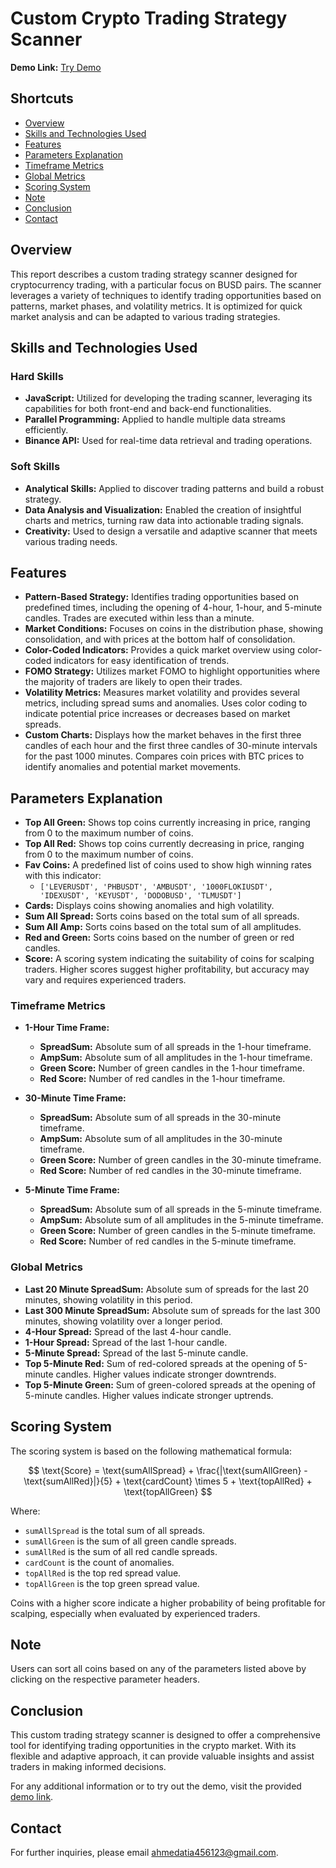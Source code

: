 # Custom Crypto Trading Strategy Scanner

**Demo Link:** [Try Demo](https://coincove.blogspot.com/p/static.html)

## Shortcuts
- [Overview](#overview)
- [Skills and Technologies Used](#skills-and-technologies-used)
- [Features](#features)
- [Parameters Explanation](#parameters-explanation)
- [Timeframe Metrics](#timeframe-metrics)
- [Global Metrics](#global-metrics)
- [Scoring System](#scoring-system)
- [Note](#note)
- [Conclusion](#conclusion)
- [Contact](#contact)


## Overview

This report describes a custom trading strategy scanner designed for cryptocurrency trading, with a particular focus on BUSD pairs. The scanner leverages a variety of techniques to identify trading opportunities based on patterns, market phases, and volatility metrics. It is optimized for quick market analysis and can be adapted to various trading strategies.

## Skills and Technologies Used

### Hard Skills
- **JavaScript:** Utilized for developing the trading scanner, leveraging its capabilities for both front-end and back-end functionalities.
- **Parallel Programming:** Applied to handle multiple data streams efficiently.
- **Binance API:** Used for real-time data retrieval and trading operations.

### Soft Skills
- **Analytical Skills:** Applied to discover trading patterns and build a robust strategy.
- **Data Analysis and Visualization:** Enabled the creation of insightful charts and metrics, turning raw data into actionable trading signals.
- **Creativity:** Used to design a versatile and adaptive scanner that meets various trading needs.

## Features

- **Pattern-Based Strategy:** Identifies trading opportunities based on predefined times, including the opening of 4-hour, 1-hour, and 5-minute candles. Trades are executed within less than a minute.
- **Market Conditions:** Focuses on coins in the distribution phase, showing consolidation, and with prices at the bottom half of consolidation.
- **Color-Coded Indicators:** Provides a quick market overview using color-coded indicators for easy identification of trends.
- **FOMO Strategy:** Utilizes market FOMO to highlight opportunities where the majority of traders are likely to open their trades.
- **Volatility Metrics:** Measures market volatility and provides several metrics, including spread sums and anomalies. Uses color coding to indicate potential price increases or decreases based on market spreads.
- **Custom Charts:** Displays how the market behaves in the first three candles of each hour and the first three candles of 30-minute intervals for the past 1000 minutes. Compares coin prices with BTC prices to identify anomalies and potential market movements.

## Parameters Explanation

- **Top All Green:** Shows top coins currently increasing in price, ranging from 0 to the maximum number of coins.
- **Top All Red:** Shows top coins currently decreasing in price, ranging from 0 to the maximum number of coins.
- **Fav Coins:** A predefined list of coins used to show high winning rates with this indicator:
  - `['LEVERUSDT', 'PHBUSDT', 'AMBUSDT', '1000FLOKIUSDT', 'IDEXUSDT', 'KEYUSDT', 'DODOBUSD', 'TLMUSDT']`
- **Cards:** Displays coins showing anomalies and high volatility.
- **Sum All Spread:** Sorts coins based on the total sum of all spreads.
- **Sum All Amp:** Sorts coins based on the total sum of all amplitudes.
- **Red and Green:** Sorts coins based on the number of green or red candles.
- **Score:** A scoring system indicating the suitability of coins for scalping traders. Higher scores suggest higher profitability, but accuracy may vary and requires experienced traders.

### Timeframe Metrics
- **1-Hour Time Frame:**
  - **SpreadSum:** Absolute sum of all spreads in the 1-hour timeframe.
  - **AmpSum:** Absolute sum of all amplitudes in the 1-hour timeframe.
  - **Green Score:** Number of green candles in the 1-hour timeframe.
  - **Red Score:** Number of red candles in the 1-hour timeframe.

- **30-Minute Time Frame:**
  - **SpreadSum:** Absolute sum of all spreads in the 30-minute timeframe.
  - **AmpSum:** Absolute sum of all amplitudes in the 30-minute timeframe.
  - **Green Score:** Number of green candles in the 30-minute timeframe.
  - **Red Score:** Number of red candles in the 30-minute timeframe.

- **5-Minute Time Frame:**
  - **SpreadSum:** Absolute sum of all spreads in the 5-minute timeframe.
  - **AmpSum:** Absolute sum of all amplitudes in the 5-minute timeframe.
  - **Green Score:** Number of green candles in the 5-minute timeframe.
  - **Red Score:** Number of red candles in the 5-minute timeframe.

### Global Metrics
- **Last 20 Minute SpreadSum:** Absolute sum of spreads for the last 20 minutes, showing volatility in this period.
- **Last 300 Minute SpreadSum:** Absolute sum of spreads for the last 300 minutes, showing volatility over a longer period.
- **4-Hour Spread:** Spread of the last 4-hour candle.
- **1-Hour Spread:** Spread of the last 1-hour candle.
- **5-Minute Spread:** Spread of the last 5-minute candle.
- **Top 5-Minute Red:** Sum of red-colored spreads at the opening of 5-minute candles. Higher values indicate stronger downtrends.
- **Top 5-Minute Green:** Sum of green-colored spreads at the opening of 5-minute candles. Higher values indicate stronger uptrends.

## Scoring System

The scoring system is based on the following mathematical formula:

$$
\text{Score} = \text{sumAllSpread} + \frac{|\text{sumAllGreen} - \text{sumAllRed}|}{5} + \text{cardCount} \times 5 + \text{topAllRed} + \text{topAllGreen}
$$

Where:
- `sumAllSpread` is the total sum of all spreads.
- `sumAllGreen` is the sum of all green candle spreads.
- `sumAllRed` is the sum of all red candle spreads.
- `cardCount` is the count of anomalies.
- `topAllRed` is the top red spread value.
- `topAllGreen` is the top green spread value.

Coins with a higher score indicate a higher probability of being profitable for scalping, especially when evaluated by experienced traders.

## Note
Users can sort all coins based on any of the parameters listed above by clicking on the respective parameter headers.

## Conclusion

This custom trading strategy scanner is designed to offer a comprehensive tool for identifying trading opportunities in the crypto market. With its flexible and adaptive approach, it can provide valuable insights and assist traders in making informed decisions.

For any additional information or to try out the demo, visit the provided [demo link](https://coincove.blogspot.com/p/static.html).

## Contact

For further inquiries, please email [ahmedatia456123@gmail.com](mailto:ahmedatia456123@gmail.com).

